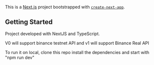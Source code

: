 This is a [Next.js](https://nextjs.org/) project bootstrapped with [`create-next-app`](https://github.com/vercel/next.js/tree/canary/packages/create-next-app).

## Getting Started

Project developed with NextJS and TypeScript. 

V0 will support binance testnet API and v1 will support Binance Real API

To run it on local, clone this repo install the dependencies and start with "npm run dev"
